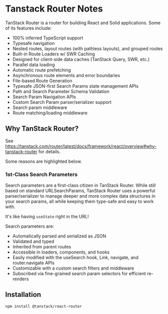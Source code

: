 # Tanstack Router Notes

TanStack Router is a router for building React and Solid applications. Some of its features include:

- 100% inferred TypeScript support
- Typesafe navigation
- Nested routes, layout routes (with pathless layouts), and grouped routes
- Built-in Route Loaders w/ SWR Caching
- Designed for client-side data caches (TanStack Query, SWR, etc.)
- Parallel data loading
- Automatic route prefetching
- Asynchronous route elements and error boundaries
- File-based Route Generation
- Typesafe JSON-first Search Params state management APIs
- Path and Search Parameter Schema Validation
- Search Param Navigation APIs
- Custom Search Param parser/serializer support
- Search param middleware
- Route matching/loading middleware

## Why TanStack Router?

See https://tanstack.com/router/latest/docs/framework/react/overview#why-tanstack-router for details.

Some reasons are highlighted below.

### 1st-Class Search Parameters

Search parameters are a first-class citizen in TanStack Router. While still based on standard URLSearchParams, TanStack Router uses a powerful parser/serializer to manage deeper and more complex data structures in your search params, all while keeping them type-safe and easy to work with.

It's like having `useState` right in the URL!

Search parameters are:

- Automatically parsed and serialized as JSON
- Validated and typed
- Inherited from parent routes
- Accessible in loaders, components, and hooks
- Easily modified with the useSearch hook, Link, navigate, and router.navigate APIs
- Customizable with a custom search filters and middleware
- Subscribed via fine-grained search param selectors for efficient re-renders

## Installation

```sh
npm install @tanstack/react-router
```
